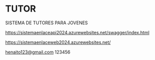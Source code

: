 # TUTOR
SISTEMA DE TUTORES PARA JOVENES

https://sistemaenlaceapi2024.azurewebsites.net/swagger/index.html

https://sistemaenlaceweb2024.azurewebsites.net/

henaito123@gmail.com  123456
